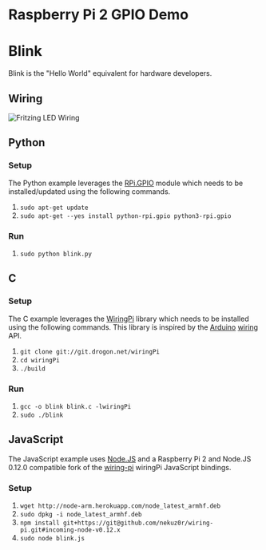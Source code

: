 Raspberry Pi 2 GPIO Demo
========================

# Blink

Blink is the "Hello World" equivalent for hardware developers.

## Wiring

![Fritzing LED Wiring](http://learn.acrobotic.com/uploads/Turning_LED_On.png)

## Python


### Setup

The Python example leverages the [RPi.GPIO](http://sourceforge.net/projects/raspberry-gpio-python/) module which needs to be installed/updated using the following commands.

1. `sudo apt-get update`
1. `sudo apt-get --yes install python-rpi.gpio python3-rpi.gpio`

### Run

1. `sudo python blink.py`

## C

### Setup

The C example leverages the [WiringPi](http://wiringpi.com/) library which needs to be installed using the following commands. This library is inspired by the [Arduino](http://www.arduino.cc/) [wiring](http://wiring.org.co/) API.

1. `git clone git://git.drogon.net/wiringPi`
1. `cd wiringPi`
1. `./build`

### Run

1. `gcc -o blink blink.c -lwiringPi`
1. `sudo ./blink`

## JavaScript

The JavaScript example uses [Node.JS](https://nodejs.org/) and a Raspberry Pi 2 and Node.JS 0.12.0 compatible fork of the [wiring-pi](https://github.com/nekuz0r/wiring-pi/tree/incoming-node-v0.12.x) wiringPi JavaScript bindings.

### Setup

1. `wget http://node-arm.herokuapp.com/node_latest_armhf.deb`
1. `sudo dpkg -i node_latest_armhf.deb`
1. `npm install git+https://git@github.com/nekuz0r/wiring-pi.git#incoming-node-v0.12.x`
1. `sudo node blink.js`

